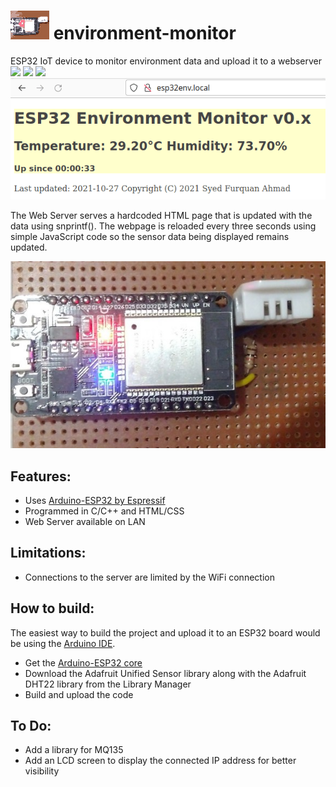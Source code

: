 # ![](icon.png) environment-monitor
ESP32 IoT device to monitor environment data and upload it to a webserver
![](https://img.shields.io/github/v/release/furquan-lp/environment-monitor?include_prereleases&style=flat-square) ![](https://img.shields.io/github/release-date/furquan-lp/environment-monitor?style=flat-square) ![](https://img.shields.io/github/license/furquan-lp/environment-monitor?style=flat-square)
![](screenshot.gif)

The Web Server serves a hardcoded HTML page that is updated with the data
using snprintf(). The webpage is reloaded every three seconds using simple
JavaScript code so the sensor data being displayed remains updated.

![](device.jpg)

## Features:
* Uses [Arduino-ESP32 by Espressif](https://github.com/espressif/arduino-esp32)
* Programmed in C/C++ and HTML/CSS
* Web Server available on LAN

## Limitations:
* Connections to the server are limited by the WiFi connection

## How to build:
The easiest way to build the project and upload it to an ESP32 board would be
using the [Arduino IDE](https://www.arduino.cc/en/software/).
* Get the [Arduino-ESP32 core](https://github.com/espressif/arduino-esp32)
* Download the Adafruit Unified Sensor library along with the Adafruit DHT22
library from the Library Manager
* Build and upload the code

## To Do:
* Add a library for MQ135
* Add an LCD screen to display the connected IP address for better visibility
